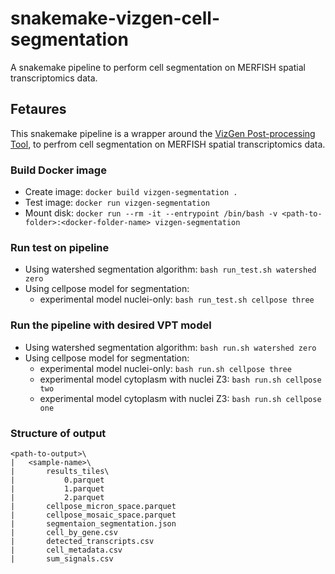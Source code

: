 # snakemake-vizgen-cell-segmentation
A snakemake pipeline to perform cell segmentation on MERFISH spatial transcriptomics data.

## Fetaures
This snakemake pipeline is a wrapper around the [VizGen Post-processing Tool](https://vizgen.github.io/vizgen-postprocessing/index.html),
to perfrom cell segmentation on MERFISH spatial transcriptomics data.

### Build Docker image
- Create image: `docker build vizgen-segmentation .`
- Test image: `docker run vizgen-segmentation`
- Mount disk: `docker run --rm -it --entrypoint /bin/bash -v <path-to-folder>:<docker-folder-name> vizgen-segmentation`

### Run test on pipeline

- Using watershed segmentation algorithm: `bash run_test.sh watershed zero`
- Using cellpose model for segmentation:
    - experimental model nuclei-only: `bash run_test.sh cellpose three`


### Run the pipeline with desired VPT model

- Using watershed segmentation algorithm: `bash run.sh watershed zero`
- Using cellpose model for segmentation:
    - experimental model nuclei-only: `bash run.sh cellpose three`
    - experimental model cytoplasm with nuclei Z3: `bash run.sh cellpose two`
    - experimental model cytoplasm with nuclei Z3: `bash run.sh cellpose one`

### Structure of output
    <path-to-output>\
    |   <sample-name>\
    |       results_tiles\
    |           0.parquet
    |           1.parquet
    |           2.parquet
    |       cellpose_micron_space.parquet
    |       cellpose_mosaic_space.parquet
    |       segmentaion_segmentation.json
    |       cell_by_gene.csv
    |       detected_transcripts.csv
    |       cell_metadata.csv
    |       sum_signals.csv
